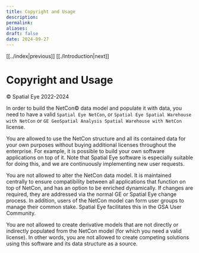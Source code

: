 ```yaml
---
title: Copyright and Usage
description: 
permalink: 
aliases: 
draft: false
date: 2024-09-27
---
```

[[../index|previous]] [[./Introduction|next]]
# Copyright and Usage
© Spatial Eye 2022-2024

In order to build the NetCon© data model and populate it with data, you need to have a valid `Spatial Eye NetCon`, or `Spatial Eye Spatial Warehouse with NetCon` or `GE GeoSpatial Analysis Spatial Warehouse with NetCon` license.

You are allowed to use the NetCon structure and all its contained data for your own purposes without buying additional licenses throughout the enterprise. For example, it is possible to build your own software applications on top of it. Note that Spatial Eye software is especially suitable for doing this, and we are continuously implementing new user requests.

You are not allowed to alter the NetCon data model. It is maintained centrally to ensure compatibility between all applications that function on top of NetCon, and has an option to be enriched dynamically. If changes are required, they are addressed via the normal GE or Spatial Eye change process. In addition, users of the NetCon model can form user groups to manage their common stake. Spatial Eye facilitates this in the GSA User Community.

You are not allowed to create derivative models that are not directly or indirectly populated from the NetCon model (for which you need a valid license). In other words, you are not allowed to create competing solutions using this software and its data structure as a source.
